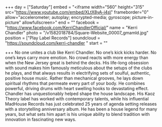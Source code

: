 +++
day = ["Saturday"]
embed = "<iframe width=\"560\" height=\"315\" src=\"https://www.youtube.com/embed/XLtX8yA-i4s\" frameborder=\"0\" allow=\"accelerometer; autoplay; encrypted-media; gyroscope; picture-in-picture\" allowfullscreen></iframe>"
end = ""
facebook = "https://www.facebook.com/KerriChandlerOfficial/"
name = "Kerri Chandler"
photo = "/v1582018784/Square-Website_00007_gmamld.jpg"
position = ["Play Label Records"]
soundcloud = "https://soundcloud.com/kerri-chandler "
start = ""

+++
No one unites a club like Kerri Chandler. No one’s kick kicks harder. No one’s keys carry more emotion. No crowd reacts with more energy than when the New Jersey great is behind the decks. His life-long obsession with sound makes him famously meticulous about the setups of the clubs he plays, and that always results in electrifying sets of soulful, authentic, positive house music. Rather than mechanical grooves, he lays down spiritual rhythms that permeate every part of your body. He combines powerful, driving drums with heart swelling hooks to devastating effect. Chandler has unquestionably helped shape the house landscape. His Kaoz Theory label has worked with contemporary talents, while his influential MadHouse Records has just celebrated 25 years of agenda setting releases with a storytelling anniversary album. He has been a house legend for many years, but what sets him apart is his unique ability to blend tradition with innovation in fascinating new ways.